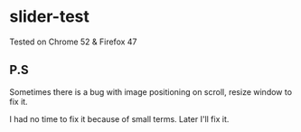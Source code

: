 # slider-test

Tested on Chrome 52 & Firefox 47

## P.S
Sometimes there is a bug with image positioning on scroll, resize window to fix it.

I had no time to fix it because of small terms. Later I'll fix it.
